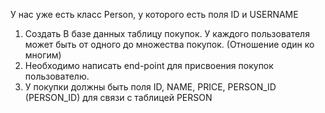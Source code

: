 У нас уже есть класс Person, у которого есть поля ID и USERNAME

1. Создать В базе данных таблицу покупок. У каждого пользователя может быть от одного до множества покупок. (Отношение один ко многим)
2. Необходимо написать end-point для присвоения покупок пользователю.
3. У покупки должны быть поля ID, NAME, PRICE, PERSON_ID (PERSON_ID) для связи с таблицей PERSON